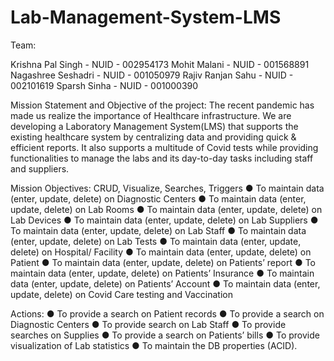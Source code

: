 # Lab-Management-System-LMS


Team:

Krishna Pal Singh - NUID - 002954173
Mohit Malani - NUID - 001568891
Nagashree Seshadri - NUID - 001050979
Rajiv Ranjan Sahu - NUID - 002101619
Sparsh Sinha - NUID - 001000390


Mission Statement and Objective of the project:
The recent pandemic has made us realize the importance of Healthcare infrastructure. We are developing a Laboratory Management System(LMS) that supports the existing healthcare system by centralizing data and providing quick & efficient reports. It also supports a multitude of Covid tests while providing functionalities to manage the labs and its day-to-day tasks including staff and suppliers.


Mission Objectives:
CRUD, Visualize, Searches, Triggers
● To maintain data (enter, update, delete) on Diagnostic Centers
● To maintain data (enter, update, delete) on Lab Rooms
● To maintain data (enter, update, delete) on Lab Devices
● To maintain data (enter, update, delete) on Lab Suppliers
● To maintain data (enter, update, delete) on Lab Staff
● To maintain data (enter, update, delete) on Lab Tests
● To maintain data (enter, update, delete) on Hospital/ Facility
● To maintain data (enter, update, delete) on Patient
● To maintain data (enter, update, delete) on Patients’ report
● To maintain data (enter, update, delete) on Patients’ Insurance
● To maintain data (enter, update, delete) on Patients’ Account
● To maintain data (enter, update, delete) on Covid Care testing and Vaccination


Actions:
● To provide a search on Patient records
● To provide a search on Diagnostic Centers
● To provide search on Lab Staff
● To provide searches on Supplies
● To provide a search on Patients’ bills
● To provide visualization of Lab statistics
● To maintain the DB properties (ACID).
